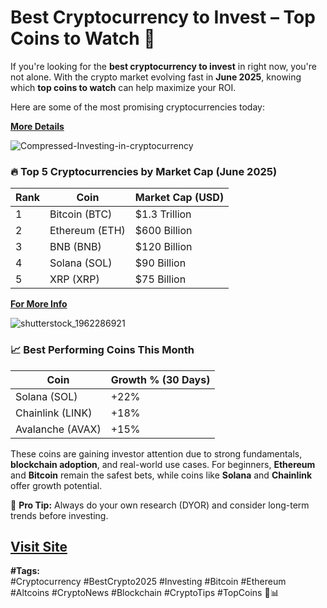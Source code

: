 # Best Cryptocurrency to Invest – Top Coins to Watch 🚀

If you're looking for the **best cryptocurrency to invest** in right now, you're not alone. With the crypto market evolving fast in **June 2025**, knowing which **top coins to watch** can help maximize your ROI.

Here are some of the most promising cryptocurrencies today:

[**More Details**](https://tinyurl.com/33sathw3)

![Compressed-Investing-in-cryptocurrency](https://github.com/user-attachments/assets/a1938dee-6409-4ef2-8b75-31bd44bde335)

### 🔥 Top 5 Cryptocurrencies by Market Cap (June 2025)

| Rank | Coin            | Market Cap (USD)   |
|------|-----------------|--------------------|
| 1    | Bitcoin (BTC)   | $1.3 Trillion       |
| 2    | Ethereum (ETH)  | $600 Billion        |
| 3    | BNB (BNB)        | $120 Billion        |
| 4    | Solana (SOL)     | $90 Billion         |
| 5    | XRP (XRP)        | $75 Billion         |

[**For More Info**](https://tinyurl.com/uycshsmp)

![shutterstock_1962286921](https://github.com/user-attachments/assets/00081caa-62b3-4f5a-ad5c-376d4322a38e)

### 📈 Best Performing Coins This Month

| Coin              | Growth % (30 Days) |
|-------------------|--------------------|
| Solana (SOL)      | +22%               |
| Chainlink (LINK)  | +18%               |
| Avalanche (AVAX)  | +15%               |

These coins are gaining investor attention due to strong fundamentals, **blockchain adoption**, and real-world use cases. For beginners, **Ethereum** and **Bitcoin** remain the safest bets, while coins like **Solana** and **Chainlink** offer growth potential.

📌 **Pro Tip:** Always do your own research (DYOR) and consider long-term trends before investing.

[Visit Site](https://tinyurl.com/2p644kkh)
---

**#Tags:**  
#Cryptocurrency #BestCrypto2025 #Investing #Bitcoin #Ethereum #Altcoins #CryptoNews #Blockchain #CryptoTips #TopCoins 🚀📊
